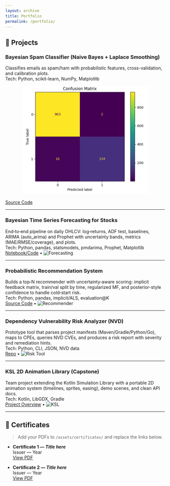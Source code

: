 ```yaml
---
layout: archive
title: Portfolio
permalink: /portfolio/
---
```


## 🔧 Projects

### Bayesian Spam Classifier (Naive Bayes + Laplace Smoothing)
Classifies emails as spam/ham with probabilistic features, cross-validation, and calibration plots.  
Tech: Python, scikit-learn, NumPy, Matplotlib  

<p align="center">
  <img src="/images/spam-bayes.jpeg" alt="Spam Project" width="400">
</p>

[Source Code](https://github.com/edtenorio/Spam-Classifier)


---

### Bayesian Time Series Forecasting for Stocks
End‑to‑end pipeline on daily OHLCV: log‑returns, ADF test, baselines, ARIMA (auto_arima) and Prophet with uncertainty bands, metrics (MAE/RMSE/coverage), and plots.  
Tech: Python, pandas, statsmodels, pmdarima, Prophet, Matplotlib  
[Notebook/Code](https://github.com/edtenorio) • ![Forecasting](/images/projects/bayesian-ts.png)

---

### Probabilistic Recommendation System
Builds a top‑N recommender with uncertainty‑aware scoring: implicit feedback matrix, train/val split by time, regularized MF, and posterior-style confidence to handle cold‑start risk.  
Tech: Python, pandas, implicit/ALS, evaluation@K  
[Source Code](https://github.com/edtenorio) • ![Recommender](/images/projects/recsys.png)

---

### Dependency Vulnerability Risk Analyzer (NVD)
Prototype tool that parses project manifests (Maven/Gradle/Python/Go), maps to CPEs, queries NVD CVEs, and produces a risk report with severity and remediation hints.  
Tech: Python, CLI, JSON, NVD data  
[Repo](https://github.com/edtenorio) • ![Risk Tool](/images/projects/deps-risk.png)

---

### KSL 2D Animation Library (Capstone)
Team project extending the Kotlin Simulation Library with a portable 2D animation system (timelines, sprites, easing), demo scenes, and clean API docs.  
Tech: Kotlin, LibGDX, Gradle  
[Project Overview](https://github.com/edtenorio) • ![KSL](/images/projects/ksl-2d.png)

---

## 📜 Certificates

> Add your PDFs to `/assets/certificates/` and replace the links below.

- **Certificate 1 — _Title here_**  
  Issuer — Year  
  [View PDF](/assets/certificates/certificate-1.pdf)

- **Certificate 2 — _Title here_**  
  Issuer — Year  
  [View PDF](/assets/certificates/certificate-2.pdf)

